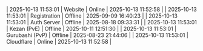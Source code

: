 | 2025-10-13 11:53:01 | Website | Online | 2025-10-13 11:52:58 |
| 2025-10-13 11:53:01 | Registration | Offline | 2025-09-09 16:40:23 |
| 2025-10-13 11:53:01 | Auth Server | Offline | 2025-08-18 09:33:31 |
| 2025-10-13 11:53:01 | Kezan (PvE) | Offline | 2025-10-11 12:51:30 |
| 2025-10-13 11:53:01 | Gurubashi (PvP) | Offline | 2025-08-23 21:44:06 |
| 2025-10-13 11:53:01 | Cloudflare | Online | 2025-10-13 11:52:58 |
